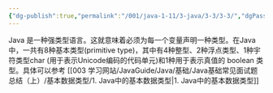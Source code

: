 ```yaml
---
{"dg-publish":true,"permalink":"/001/java-1-11/3-java/3-3/3-3/","dgPassFrontmatter":true,"created":"2024-04-03T15:58:01.239+08:00","updated":"2024-06-01T10:31:39.899+08:00"}
---
```


Java 是一种强类型语言。这就意味着必须为每一个变量声明一种类型。在Java中，一共有8种基本类型(primitive type)，其中有4种整型、2种浮点类型、1种宇符类型char (用于表示Unicode编码的代码单元)和1种用于表示真值的 boolean 类型。具体可以参考 [[003 学习网站/JavaGuide/Java/基础/Java基础常见面试题总结（上）/基本数据类型/1. Java中的基本数据类型\|1. Java中的基本数据类型]]